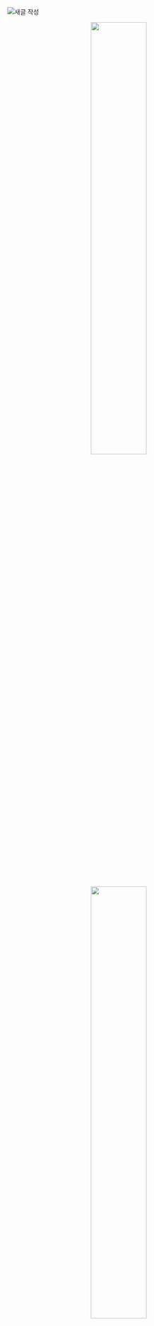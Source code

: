 
![새글 작성](https://github.com/daengjun/PetStrory/assets/98893006/a3de1267-8b38-4544-bb7c-5de347852781)




<p align="center" width="100%">
    <img width="50%" src="![메인 타임라인](https://github.com/daengjun/PetStrory/assets/98893006/b1bde6d8-08e1-437f-bbbc-dd70b08a61ca)"> 
    <img width="50%" src="![새글 작성](https://github.com/daengjun/PetStrory/assets/98893006/a3de1267-8b38-4544-bb7c-5de347852781)"> 
</p>
